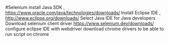 #Selenium
install Java SDK , https://www.oracle.com/java/technologies/downloads/
Install Eclipse IDE , http://www.eclipse.org/downloads/
Select Java IDE for Java developers
Download selenium client driver https://www.selenium.dev/downloads/
configure eclipse IDE with webdriver
download chrome drivers to be able to run script on chrome 
